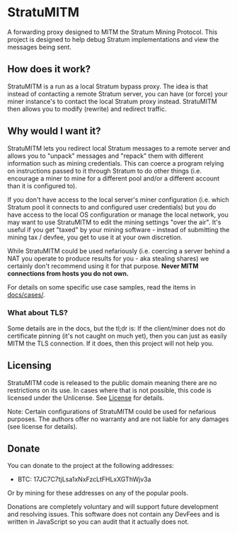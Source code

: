 # StratuMITM
A forwarding proxy designed to MITM the Stratum Mining Protocol. This project
is designed to help debug Stratum implementations and view the messages being 
sent.

## How does it work?
StratuMITM is a run as a local Stratum bypass proxy. The idea is that instead 
of contacting a remote Stratum server, you can have (or force) your miner 
instance's to contact the local Stratum proxy instead. StratuMITM then allows 
you to modify (rewrite) and redirect traffic.

## Why would I want it?
StratuMITM lets you redirect local Stratum messages to a remote server and 
allows you to "unpack" messages and "repack" them with different information
such as mining credentials. This can coerce a program relying on instructions
passed to it through Stratum to do other things (i.e. encourage a miner to mine
for a different pool and/or a different account than it is configured to).

If you don't have access to the local server's miner configuration (i.e. which 
Stratum pool it connects to and configured user credentials) but you do have 
access to the local OS configuration or manage the local network, you may want
to use StratuMITM to edit the mining settings "over the air". It's useful if 
you get "taxed" by your mining software - instead of submitting the mining tax 
/ devfee, you get to use it at your own discretion.

While StratuMITM could be used nefariously (i.e. coercing a server behind a NAT
you operate to produce results for you - aka stealing shares) we certainly don't
recommend using it for that purpose. **Never MITM connections from hosts you do 
not own.**

For details on some specific use case samples, read the items in 
[docs/cases/](docs/cases/).

### What about TLS?
Some details are in the docs, but the tl;dr is: If the client/miner does not do
certificate pinning (it's not caught on much yet), then you can just as easily 
MITM the TLS connection. If it does, then this project will not help you.

## Licensing
StratuMITM code is released to the public domain meaning there are no 
restrictions on its use. In cases where that is not possible, this code is 
licensed under the Unlicense. See [License](LICENSE.md) for details.

Note: Certain configurations of StratuMITM could be used for nefarious purposes.
The authors offer no warranty and are not liable for any damages (see license
for details).

## Donate 
You can donate to the project at the following addresses:

- BTC: 17JC7C7tjLsa1xNxFzcLtFHLxXGThWjv3a

Or by mining for these addresses on any of the popular pools.

Donations are completely voluntary and will support future development and 
resolving issues. This software does not contain any DevFees and is written in 
JavaScript so you can audit that it actually does not.


